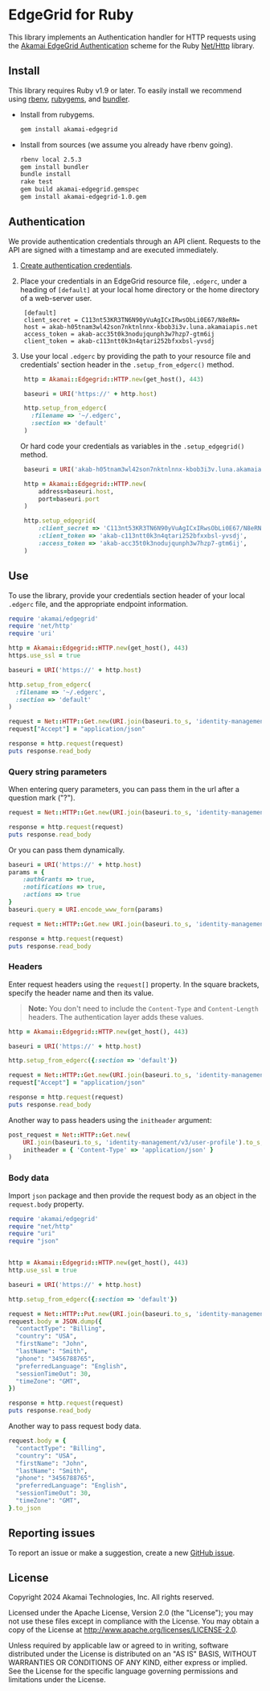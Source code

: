 # EdgeGrid for Ruby

This library implements an Authentication handler for HTTP requests using the [Akamai EdgeGrid Authentication](https://techdocs.akamai.com/developer/docs/set-up-authentication-credentials) scheme for the Ruby [Net/Http](http://www.ruby-doc.org/stdlib-1.9.3/libdoc/net/http/rdoc/Net/HTTP.html) library.

## Install

This library requires Ruby v1.9 or later. To easily install we
recommend using [rbenv](https://github.com/sstephenson/rbenv), [rubygems](http://rubygems.org/), and [bundler](http://bundler.io/).

* Install from rubygems.
  
  ```bash
  gem install akamai-edgegrid
  ```

* Install from sources (we assume you already have rbenv going).
  
  ```bash
  rbenv local 2.5.3
  gem install bundler
  bundle install
  rake test
  gem build akamai-edgegrid.gemspec
  gem install akamai-edgegrid-1.0.gem
  ```

## Authentication

We provide authentication credentials through an API client. Requests to the API are signed with a timestamp and are executed immediately.

1. [Create authentication credentials](https://techdocs.akamai.com/developer/docs/set-up-authentication-credentials).
   
2. Place your credentials in an EdgeGrid resource file, `.edgerc`, under a heading of `[default]` at your local home directory or the home directory of a web-server user.
   
   ```
    [default]
    client_secret = C113nt53KR3TN6N90yVuAgICxIRwsObLi0E67/N8eRN=
    host = akab-h05tnam3wl42son7nktnlnnx-kbob3i3v.luna.akamaiapis.net
    access_token = akab-acc35t0k3nodujqunph3w7hzp7-gtm6ij
    client_token = akab-c113ntt0k3n4qtari252bfxxbsl-yvsdj
    ```

3. Use your local `.edgerc` by providing the path to your resource file and credentials' section header in the `.setup_from_edgerc()` method.
   
   ```ruby
    http = Akamai::Edgegrid::HTTP.new(get_host(), 443)

    baseuri = URI('https://' + http.host)

    http.setup_from_edgerc(
      :filename => '~/.edgerc',
      :section => 'default'
    )
   ```
   
   Or hard code your credentials as variables in the `.setup_edgegrid()` method.

   ```ruby
    baseuri = URI('akab-h05tnam3wl42son7nktnlnnx-kbob3i3v.luna.akamaiapis.net/') # that's a `host` value from your `.edgerc` file

    http = Akamai::Edgegrid::HTTP.new(
        address=baseuri.host,
        port=baseuri.port
    )

    http.setup_edgegrid(
        :client_secret => 'C113nt53KR3TN6N90yVuAgICxIRwsObLi0E67/N8eRN=',
        :client_token => 'akab-c113ntt0k3n4qtari252bfxxbsl-yvsdj',
        :access_token => 'akab-acc35t0k3nodujqunph3w7hzp7-gtm6ij',
    )
   ```

## Use

To use the library, provide your credentials section header of your local `.edgerc` file, and the appropriate endpoint information.

```ruby
require 'akamai/edgegrid'
require 'net/http'
require 'uri'

http = Akamai::Edgegrid::HTTP.new(get_host(), 443)
https.use_ssl = true

baseuri = URI('https://' + http.host)

http.setup_from_edgerc(
  :filename => '~/.edgerc',
  :section => 'default'
)

request = Net::HTTP::Get.new(URI.join(baseuri.to_s, 'identity-management/v3/user-profile').to_s)
request["Accept"] = "application/json"

response = http.request(request)
puts response.read_body
```

### Query string parameters

When entering query parameters, you can pass them in the url after a question mark ("?").

```ruby
request = Net::HTTP::Get.new(URI.join(baseuri.to_s, 'identity-management/v3/user-profile?authGrants=true&notifications=true&actions=true').to_s)

response = http.request(request)
puts response.read_body
```

Or you can pass them dynamically.

```ruby
baseuri = URI('https://' + http.host)
params = {
	:authGrants => true, 
	:notifications => true,
	:actions => true
}
baseuri.query = URI.encode_www_form(params)

request = Net::HTTP::Get.new URI.join(baseuri.to_s, 'identity-management/v3/user-profile').to_s

response = http.request(request)
puts response.read_body 
```

### Headers

Enter request headers using the `request[]` property. In the square brackets, specify the header name and then its value.

> **Note:** You don't need to include the `Content-Type` and `Content-Length` headers. The authentication layer adds these values.

```ruby
http = Akamai::Edgegrid::HTTP.new(get_host(), 443)

baseuri = URI('https://' + http.host)

http.setup_from_edgerc({:section => 'default'})

request = Net::HTTP::Get.new(URI.join(baseuri.to_s, 'identity-management/v3/user-profile').to_s)
request["Accept"] = "application/json"

response = http.request(request)
puts response.read_body
```

Another way to pass headers using the `initheader` argument:

```ruby
post_request = Net::HTTP::Get.new(
    URI.join(baseuri.to_s, 'identity-management/v3/user-profile').to_s,
    initheader = { 'Content-Type' => 'application/json' }
)
```

### Body data

Import `json` package and then provide the request body as an object in the `request.body` property.

```ruby
require 'akamai/edgegrid'
require "net/http"
require "uri"
require "json"


http = Akamai::Edgegrid::HTTP.new(get_host(), 443)
http.use_ssl = true

baseuri = URI('https://' + http.host)

http.setup_from_edgerc({:section => 'default'})

request = Net::HTTP::Put.new(URI.join(baseuri.to_s, 'identity-management/v3/user-profile/basic-info').to_s)
request.body = JSON.dump({
  "contactType": "Billing",
  "country": "USA",
  "firstName": "John",
  "lastName": "Smith",
  "phone": "3456788765",
  "preferredLanguage": "English",
  "sessionTimeOut": 30,
  "timeZone": "GMT",
})

response = http.request(request)
puts response.read_body
```

Another way to pass request body data.

```ruby
request.body = {
  "contactType": "Billing",
  "country": "USA",
  "firstName": "John",
  "lastName": "Smith",
  "phone": "3456788765",
  "preferredLanguage": "English",
  "sessionTimeOut": 30,
  "timeZone": "GMT",
}.to_json
```

## Reporting issues

To report an issue or make a suggestion, create a new [GitHub issue](https://github.com/akamai/AkamaiOPEN-edgegrid-ruby/issues).

## License

Copyright 2024 Akamai Technologies, Inc. All rights reserved.

Licensed under the Apache License, Version 2.0 (the "License"); you may not use these files except in compliance with the License. You may obtain a copy of the License at http://www.apache.org/licenses/LICENSE-2.0.

Unless required by applicable law or agreed to in writing, software distributed under the License is distributed on an "AS IS" BASIS, WITHOUT WARRANTIES OR CONDITIONS OF ANY KIND, either express or implied. See the License for the specific language governing permissions and limitations under the License.